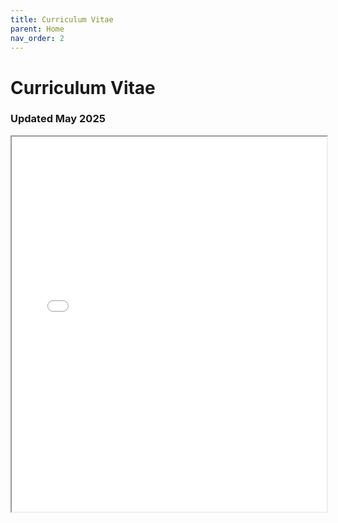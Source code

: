 ```yaml
---
title: Curriculum Vitae
parent: Home
nav_order: 2
---
```


# Curriculum Vitae
### Updated May 2025

<iframe src="/assets/other_documents/Truscott_CV.pdf" width="100%" height="600px"></iframe>
